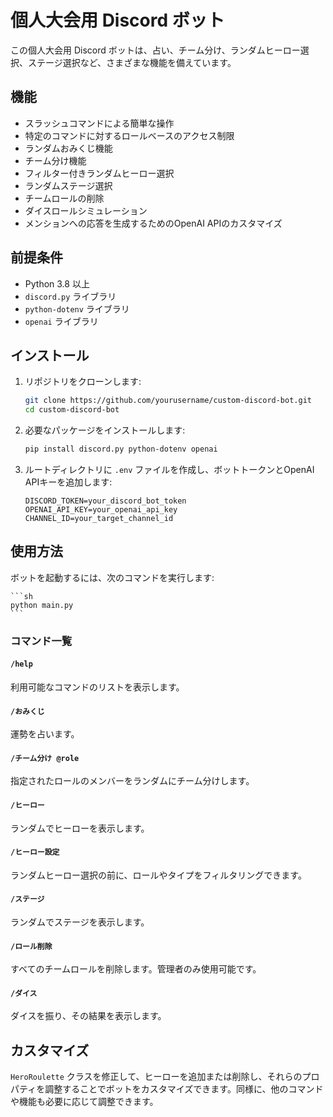 ﻿# 個人大会用 Discord ボット

この個人大会用 Discord ボットは、占い、チーム分け、ランダムヒーロー選択、ステージ選択など、さまざまな機能を備えています。

## 機能

- スラッシュコマンドによる簡単な操作
- 特定のコマンドに対するロールベースのアクセス制限
- ランダムおみくじ機能
- チーム分け機能
- フィルター付きランダムヒーロー選択
- ランダムステージ選択
- チームロールの削除
- ダイスロールシミュレーション
- メンションへの応答を生成するためのOpenAI APIのカスタマイズ

## 前提条件

- Python 3.8 以上
- `discord.py` ライブラリ
- `python-dotenv` ライブラリ
- `openai` ライブラリ

## インストール

1. リポジトリをクローンします:

    ```sh
    git clone https://github.com/yourusername/custom-discord-bot.git
    cd custom-discord-bot
    ```

2. 必要なパッケージをインストールします:

    ```sh
    pip install discord.py python-dotenv openai
    ```

3. ルートディレクトリに `.env` ファイルを作成し、ボットトークンとOpenAI APIキーを追加します:

    ```env
    DISCORD_TOKEN=your_discord_bot_token
    OPENAI_API_KEY=your_openai_api_key
    CHANNEL_ID=your_target_channel_id
    ```

## 使用方法

ボットを起動するには、次のコマンドを実行します:

    ```sh
    python main.py
    ```

### コマンド一覧

#### `/help`

利用可能なコマンドのリストを表示します。

#### `/おみくじ`

運勢を占います。

#### `/チーム分け @role`

指定されたロールのメンバーをランダムにチーム分けします。

#### `/ヒーロー`

ランダムでヒーローを表示します。

#### `/ヒーロー設定`

ランダムヒーロー選択の前に、ロールやタイプをフィルタリングできます。

#### `/ステージ`

ランダムでステージを表示します。

#### `/ロール削除`

すべてのチームロールを削除します。管理者のみ使用可能です。

#### `/ダイス`

ダイスを振り、その結果を表示します。

## カスタマイズ

`HeroRoulette` クラスを修正して、ヒーローを追加または削除し、それらのプロパティを調整することでボットをカスタマイズできます。同様に、他のコマンドや機能も必要に応じて調整できます。
